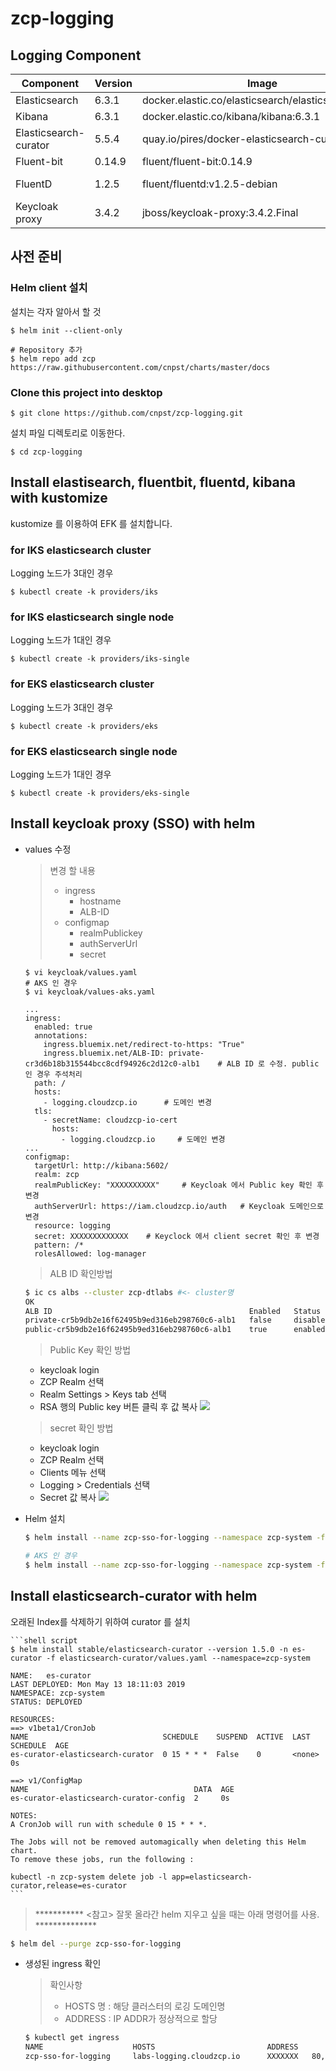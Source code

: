 # zcp-logging

## Logging Component 

| Component        | Version           | Image  | etc |
| ------------- |-------------|-----|----|
|Elasticsearch| 6.3.1 |docker.elastic.co/elasticsearch/elasticsearch:6.3.1
|Kibana|  6.3.1 |docker.elastic.co/kibana/kibana:6.3.1
|Elasticsearch-curator|  5.5.4  |quay.io/pires/docker-elasticsearch-curator:5.5.4
|Fluent-bit| 0.14.9 |fluent/fluent-bit:0.14.9
|FluentD| 1.2.5 |fluent/fluentd:v1.2.5-debian | Add plugins
|Keycloak proxy| 3.4.2  |jboss/keycloak-proxy:3.4.2.Final

## 사전 준비
### Helm client 설치 
  설치는 각자 알아서 할 것
  ```
  $ helm init --client-only

  # Repository 추가
  $ helm repo add zcp https://raw.githubusercontent.com/cnpst/charts/master/docs
  ```

### Clone this project into desktop
  ```
  $ git clone https://github.com/cnpst/zcp-logging.git
  ```
  설치 파일 디렉토리로 이동한다.
  ```
  $ cd zcp-logging
  ```

## Install elastisearch, fluentbit, fluentd, kibana with kustomize

kustomize 를 이용하여 EFK 를 설치합니다.

### for IKS elasticsearch cluster

Logging 노드가 3대인 경우

```shell script
$ kubectl create -k providers/iks
```

### for IKS elasticsearch single node

Logging 노드가 1대인 경우

```shell script
$ kubectl create -k providers/iks-single
```

### for EKS elasticsearch cluster

Logging 노드가 3대인 경우

```shell script
$ kubectl create -k providers/eks
```

### for EKS elasticsearch single node

Logging 노드가 1대인 경우

```shell script
$ kubectl create -k providers/eks-single
```

## Install keycloak proxy (SSO) with helm

  * values 수정
    > 변경 할 내용
    > * ingress
    >   * hostname
    >   * ALB-ID
    > * configmap
    >   * realmPublickey
    >   * authServerUrl
    >   * secret
    
    ```
    $ vi keycloak/values.yaml
    # AKS 인 경우
    $ vi keycloak/values-aks.yaml

    ...
    ingress:
      enabled: true 
      annotations: 
        ingress.bluemix.net/redirect-to-https: "True"
        ingress.bluemix.net/ALB-ID: private-cr3d6b18b315544bcc8cdf94926c2d12c0-alb1    # ALB ID 로 수정. public 인 경우 주석처리
      path: /
      hosts:
        - logging.cloudzcp.io      # 도메인 변경
      tls:
        - secretName: cloudzcp-io-cert
          hosts:
            - logging.cloudzcp.io     # 도메인 변경
    ...
    configmap:
      targetUrl: http://kibana:5602/
      realm: zcp
      realmPublicKey: "XXXXXXXXXX"     # Keycloak 에서 Public key 확인 후 변경
      authServerUrl: https://iam.cloudzcp.io/auth   # Keycloak 도메인으로 변경
      resource: logging 
      secret: XXXXXXXXXXXXX    # Keyclock 에서 client secret 확인 후 변경
      pattern: /*	
      rolesAllowed: log-manager
    ```
    > ALB ID 확인방법
      ```sh
      $ ic cs albs --cluster zcp-dtlabs #<- cluster명
      OK
      ALB ID                                            Enabled   Status     Type      ALB IP           Zone
      private-cr5b9db2e16f62495b9ed316eb298760c6-alb1   false     disabled   private   -                -
      public-cr5b9db2e16f62495b9ed316eb298760c6-alb1    true      enabled    public    169.56.106.158   seo01
      ```

    > Public Key 확인 방법
      * keycloak login
      * ZCP Realm 선택
      * Realm Settings > Keys tab 선택
      * RSA 행의 Public key 버튼 클릭 후 값 복사
      ![](./img/2019-01-31-15-33-15.png)

    > secret 확인 방법
      * keycloak login
      * ZCP Realm 선택
      * Clients 메뉴 선택
      * Logging > Credentials 선택
      * Secret 값 복사
      ![](./img/2019-01-31-15-37-09.png)

  * Helm 설치
    ```sh
    $ helm install --name zcp-sso-for-logging --namespace zcp-system -f keycloak/values.yaml zcp/zcp-sso
    
    # AKS 인 경우
    $ helm install --name zcp-sso-for-logging --namespace zcp-system -f keycloak/values-aks.yaml zcp/zcp-sso
    ```

## Install elasticsearch-curator with helm

오래된 Index를 삭제하기 위하여 curator 를 설치

    ```shell script
    $ helm install stable/elasticsearch-curator --version 1.5.0 -n es-curator -f elasticsearch-curator/values.yaml --namespace=zcp-system

    NAME:   es-curator
    LAST DEPLOYED: Mon May 13 18:11:03 2019
    NAMESPACE: zcp-system
    STATUS: DEPLOYED

    RESOURCES:
    ==> v1beta1/CronJob
    NAME                              SCHEDULE    SUSPEND  ACTIVE  LAST SCHEDULE  AGE
    es-curator-elasticsearch-curator  0 15 * * *  False    0       <none>         0s

    ==> v1/ConfigMap
    NAME                                     DATA  AGE
    es-curator-elasticsearch-curator-config  2     0s

    NOTES:
    A CronJob will run with schedule 0 15 * * *.

    The Jobs will not be removed automagically when deleting this Helm chart.
    To remove these jobs, run the following :

    kubectl -n zcp-system delete job -l app=elasticsearch-curator,release=es-curator
    ```
>
> *********** <참고> 잘못 올라간 helm 지우고 싶을 때는 아래 명령어를 사용. **************
>
```sh
$ helm del --purge zcp-sso-for-logging
```

  * 생성된 ingress 확인
    > 확인사항
    > * HOSTS 명 : 해당 클러스터의 로깅 도메인명  
    > * ADDRESS : IP ADDR가 정상적으로 할당 

    ```sh
    $ kubectl get ingress
    NAME                    HOSTS                         ADDRESS          PORTS     AGE
    zcp-sso-for-logging     labs-logging.cloudzcp.io      XXXXXXX   80, 443   8s
    ```

